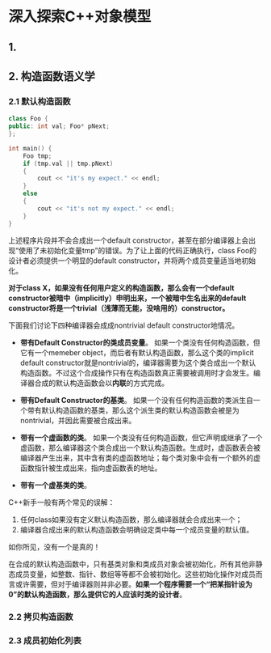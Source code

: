 # 深入探索C++对象模型

## 1. 



## 2. 构造函数语义学

### 2.1 默认构造函数


```C++
class Foo {
public: int val; Foo* pNext;
};

int main() {
    Foo tmp;
    if (tmp.val || tmp.pNext)
    {
        cout << "it's my expect." << endl;
    }
    else
    {
        cout << "it's not my expect." << endl;
    }
}
```

上述程序片段并不会合成出一个default constructor，甚至在部分编译器上会出现“使用了未初始化变量tmp”的错误。为了让上面的代码正确执行，class Foo的设计者必须提供一个明显的default constructor，并将两个成员变量适当地初始化。

**对于class X，如果没有任何用户定义的构造函数，那么会有一个default constructor被暗中（implicitly）申明出来，一个被暗中生名出来的default constructor将是一个trivial（浅薄而无能，没啥用的）constructor。**

下面我们讨论下四种编译器会成成nontrivial default constructor地情况。

- **带有Default Constructor的类成员变量**。
  如果一个类没有任何构造函数，但它有一个memeber object，而后者有默认构造函数，那么这个类的implicit default constructor就是nontrivial的，编译器需要为这个类合成出一个默认构造函数。不过这个合成操作只有在构造函数真正需要被调用时才会发生。编译器合成的默认构造函数会以**内联**的方式完成。

- **带有Default Constructor的基类**。
  如果一个没有任何构造函数的类派生自一个带有默认构造函数的基类，那么这个派生类的默认构造函数会被是为nontrivial，并因此需要被合成出来。

- **带有一个虚函数的类**。
  如果一个类没有任何构造函数，但它声明或继承了一个虚函数，那么编译器这个类合成出一个默认构造函数。生成时，虚函数表会被编译器产生出来，其中含有类的虚函数地址；每个类对象中会有一个额外的虚函数指针被生成出来，指向虚函数表的地址。

- **带有一个虚基类的类**。



C++新手一般有两个常见的误解：

1. 任何class如果没有定义默认构造函数，那么编译器就会合成出来一个；
2. 编译器合成出来的默认构造函数会明确设定类中每一个成员变量的默认值。

如你所见，没有一个是真的！

在合成的默认构造函数中，只有基类对象和类成员对象会被初始化，所有其他非静态成员变量，如整数、指针、数组等等都不会被初始化。这些初始化操作对成员而言或许需要，但对于编译器则并非必要。**如果一个程序需要一个“把某指针设为0”的默认构造函数，那么提供它的人应该时类的设计者**。

### 2.2 拷贝构造函数





### 2.3 成员初始化列表

